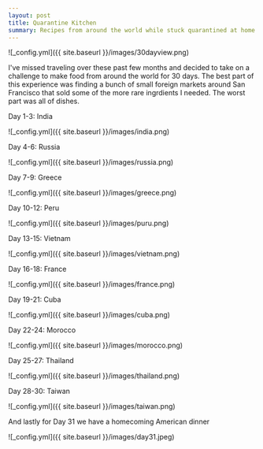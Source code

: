 ```yaml
---
layout: post
title: Quarantine Kitchen
summary: Recipes from around the world while stuck quarantined at home 
---
```


![_config.yml]({{ site.baseurl }}/images/30dayview.png)

I've missed traveling over these past few months and decided to take on a challenge to make food from around the world for 30 days. The best part of this experience was finding a bunch of small foreign markets around San Francisco that sold some of the more rare ingrdients I needed. The worst part was all of dishes.

Day 1-3: India

![_config.yml]({{ site.baseurl }}/images/india.png)

Day 4-6: Russia

![_config.yml]({{ site.baseurl }}/images/russia.png)

Day 7-9: Greece

![_config.yml]({{ site.baseurl }}/images/greece.png)

Day 10-12: Peru

![_config.yml]({{ site.baseurl }}/images/puru.png)

Day 13-15: Vietnam

![_config.yml]({{ site.baseurl }}/images/vietnam.png)

Day 16-18: France

![_config.yml]({{ site.baseurl }}/images/france.png)

Day 19-21: Cuba

![_config.yml]({{ site.baseurl }}/images/cuba.png)

Day 22-24: Morocco

![_config.yml]({{ site.baseurl }}/images/morocco.png)

Day 25-27: Thailand

![_config.yml]({{ site.baseurl }}/images/thailand.png)

Day 28-30: Taiwan

![_config.yml]({{ site.baseurl }}/images/taiwan.png)

And lastly for Day 31 we have a homecoming American dinner

![_config.yml]({{ site.baseurl }}/images/day31.jpeg)
